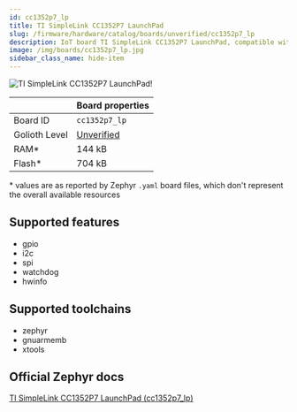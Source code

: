 ```yaml
---
id: cc1352p7_lp
title: TI SimpleLink CC1352P7 LaunchPad
slug: /firmware/hardware/catalog/boards/unverified/cc1352p7_lp
description: IoT board TI SimpleLink CC1352P7 LaunchPad, compatible with Golioth at unverified level.
image: /img/boards/cc1352p7_lp.jpg
sidebar_class_name: hide-item
---
```


[//]: # (This is an auto-generated file, do not edit! Changes to it will be lost upon re-generation)

![TI SimpleLink CC1352P7 LaunchPad!](/img/boards/cc1352p7_lp.jpg "TI SimpleLink CC1352P7 LaunchPad")

|                | Board properties     |
| -------------  | -------------------- |
| Board ID       | `cc1352p7_lp` |
| Golioth Level  | [Unverified](/firmware/hardware#unverified-boards) |
| RAM*           | 144 kB |
| Flash*         | 704 kB |

\* values are as reported by Zephyr `.yaml` board files, which don't represent the overall available resources



## Supported features

* gpio
* i2c
* spi
* watchdog
* hwinfo

## Supported toolchains

* zephyr
* gnuarmemb
* xtools

## Official Zephyr docs

[TI SimpleLink CC1352P7 LaunchPad (cc1352p7_lp)](https://docs.zephyrproject.org/latest/boards/ti/cc1352p7_launchpad/doc/index.html)
